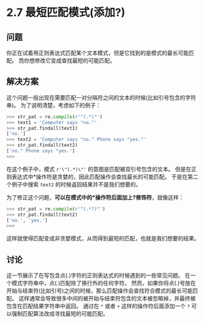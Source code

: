 # 2.7 最短匹配模式(添加?)

## 问题

你正在试着用正则表达式匹配某个文本模式，但是它找到的是模式的最长可能匹配。 而你想修改它变成查找最短的可能匹配。

## 解决方案

这个问题一般出现在需要匹配一对分隔符之间的文本的时候(比如引号包含的字符串)。 为了说明清楚，考虑如下的例子：

```python
>>> str_pat = re.compile(r'"(.*)"')
>>> text1 = 'Computer says "no."'
>>> str_pat.findall(text1)
['no.']
>>> text2 = 'Computer says "no." Phone says "yes."'
>>> str_pat.findall(text2)
['no." Phone says "yes.']
>>>
```

在这个例子中，模式 `r'\"(.*)\"'` 的意图是匹配被双引号包含的文本。 但是在正则表达式中*操作符是贪婪的，因此匹配操作会查找最长的可能匹配。 于是在第二个例子中搜索 `text2` 的时候返回结果并不是我们想要的。

为了修正这个问题，**可以在模式中的*操作符后面加上?修饰符**，就像这样：

```python
>>> str_pat = re.compile(r'"(.*?)"')
>>> str_pat.findall(text2)
['no.', 'yes.']
>>>
```

这样就使得匹配变成非贪婪模式，从而得到最短的匹配，也就是我们想要的结果。

## 讨论

这一节展示了在写包含点(.)字符的正则表达式的时候遇到的一些常见问题。 在一个模式字符串中，点(.)匹配除了换行外的任何字符。 然而，如果你将点(.)号放在开始与结束符(比如引号)之间的时候，那么匹配操作会查找符合模式的最长可能匹配。 这样通常会导致很多中间的被开始与结束符包含的文本被忽略掉，并最终被包含在匹配结果字符串中返回。 通过在 `*` 或者 `+` 这样的操作符后面添加一个 `?` 可以强制匹配算法改成寻找最短的可能匹配。